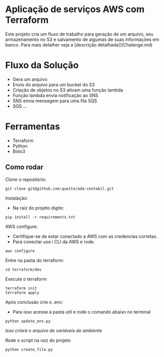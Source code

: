 # Aplicação de serviços AWS com Terraform

Este projeto cria um fluxo de trabalho para geração de um arquivo, seu armazenamento no S3 e salvamento de algumas de suas informações em banco.
Para mais detalher veja a [descrição detalhada]](Chalenge.md)

# Fluxo da Solução
- Gera um arquivo
- Envio do arquivo para um bucket do S3
- Criação de objetos no S3 ativam uma função lambda
- Função lambda envia notificação ao SNS
- SNS envia mensagem para uma fila SQS
- SQS ...

# Ferramentas
- Terraform
- Python
- Boto3

## Como rodar
Clone o repositório:
```
git clone git@github.com:queite/ada-contabil.git
```
Instalação:
- Na raiz do projeto digite:
```
pip install -r requirements.txt
```
AWS configure:
- Certifique-se de estar conectado a AWS com as credencias corretas.
- Para conectar use i CLI da AWS e rode:
```
aws configure
```
Entre na pasta do terraform:
```
cd terraform/dev
```
Execute o terraform
```
terraform init
terraform apply
```
Após conclusão crie o .env:
- Para isso acesse a pasta util e rode o comando abaixo no terminal
```
python update_env.py
```
*Isso criará o arquivo de variáveis de ambiente*<br>

Rode o script na raiz do projeto
```
python create_file.py
```
